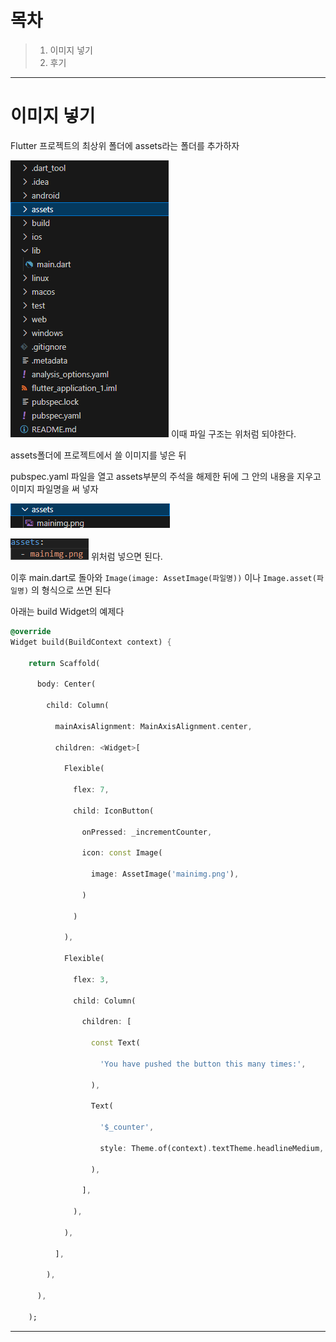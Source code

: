 
# 목차
>1. 이미지 넣기
>2. 후기

---
# 이미지 넣기
Flutter 프로젝트의 최상위 폴더에 assets라는 폴더를 추가하자

![](Pasted%20image%2020240122112331.png)
이때 파일 구조는 위처럼 되야한다.

assets폴더에 프로젝트에서 쓸 이미지를 넣은 뒤

pubspec.yaml 파일을 열고 assets부분의 주석을 해제한 뒤에 그 안의 내용을 지우고 이미지 파일명을 써 넣자

![](Pasted%20image%2020240122112555.png)

![](Pasted%20image%2020240122112607.png)
위처럼 넣으면 된다.

이후 main.dart로 돌아와 
```Image(image: AssetImage(파일명))```
이나
```Image.asset(파일명)```
의 형식으로 쓰면 된다

아래는 build Widget의 예제다
```dart
@override
Widget build(BuildContext context) {

    return Scaffold(

      body: Center(

        child: Column(

          mainAxisAlignment: MainAxisAlignment.center,

          children: <Widget>[

            Flexible(

              flex: 7,

              child: IconButton(

                onPressed: _incrementCounter,

                icon: const Image(

                  image: AssetImage('mainimg.png'),

                )

              )

            ),

            Flexible(

              flex: 3,

              child: Column(

                children: [

                  const Text(

                    'You have pushed the button this many times:',

                  ),

                  Text(

                    '$_counter',

                    style: Theme.of(context).textTheme.headlineMedium,

                  ),

                ],

              ),

            ),

          ],

        ),

      ),

    );
```

---
